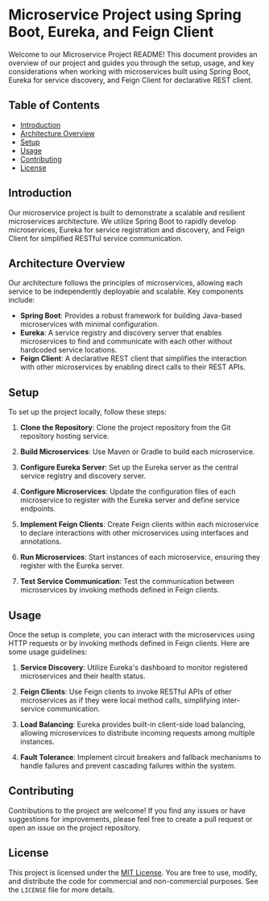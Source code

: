 # Microservice Project using Spring Boot, Eureka, and Feign Client

Welcome to our Microservice Project README! This document provides an overview of our project and guides you through the setup, usage, and key considerations when working with microservices built using Spring Boot, Eureka for service discovery, and Feign Client for declarative REST client.

## Table of Contents

- [Introduction](#introduction)
- [Architecture Overview](#architecture-overview)
- [Setup](#setup)
- [Usage](#usage)
- [Contributing](#contributing)
- [License](#license)

## Introduction

Our microservice project is built to demonstrate a scalable and resilient microservices architecture. We utilize Spring Boot to rapidly develop microservices, Eureka for service registration and discovery, and Feign Client for simplified RESTful service communication.

## Architecture Overview

Our architecture follows the principles of microservices, allowing each service to be independently deployable and scalable. Key components include:

- **Spring Boot**: Provides a robust framework for building Java-based microservices with minimal configuration.
- **Eureka**: A service registry and discovery server that enables microservices to find and communicate with each other without hardcoded service locations.
- **Feign Client**: A declarative REST client that simplifies the interaction with other microservices by enabling direct calls to their REST APIs.

## Setup

To set up the project locally, follow these steps:

1. **Clone the Repository**: Clone the project repository from the Git repository hosting service.

2. **Build Microservices**: Use Maven or Gradle to build each microservice.

3. **Configure Eureka Server**: Set up the Eureka server as the central service registry and discovery server.

4. **Configure Microservices**: Update the configuration files of each microservice to register with the Eureka server and define service endpoints.

5. **Implement Feign Clients**: Create Feign clients within each microservice to declare interactions with other microservices using interfaces and annotations.

6. **Run Microservices**: Start instances of each microservice, ensuring they register with the Eureka server.

7. **Test Service Communication**: Test the communication between microservices by invoking methods defined in Feign clients.

## Usage

Once the setup is complete, you can interact with the microservices using HTTP requests or by invoking methods defined in Feign clients. Here are some usage guidelines:

1. **Service Discovery**: Utilize Eureka's dashboard to monitor registered microservices and their health status.

2. **Feign Clients**: Use Feign clients to invoke RESTful APIs of other microservices as if they were local method calls, simplifying inter-service communication.

3. **Load Balancing**: Eureka provides built-in client-side load balancing, allowing microservices to distribute incoming requests among multiple instances.

4. **Fault Tolerance**: Implement circuit breakers and fallback mechanisms to handle failures and prevent cascading failures within the system.

## Contributing

Contributions to the project are welcome! If you find any issues or have suggestions for improvements, please feel free to create a pull request or open an issue on the project repository.

## License

This project is licensed under the [MIT License](LICENSE). You are free to use, modify, and distribute the code for commercial and non-commercial purposes. See the `LICENSE` file for more details.
